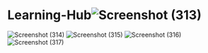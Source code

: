 # Learning-Hub![Screenshot (313)](https://user-images.githubusercontent.com/82117484/177181583-9161098f-e5bb-46bc-88ff-61f9550d34d3.png)
![Screenshot (314)](https://user-images.githubusercontent.com/82117484/177181699-98939513-fac6-445c-9b42-517fc415838d.png)
![Screenshot (315)](https://user-images.githubusercontent.com/82117484/177181725-77cdd60f-731f-4f57-8f96-088c16cdfc64.png)
![Screenshot (316)](https://user-images.githubusercontent.com/82117484/177181736-46435dcc-b741-4f5e-a9cf-6e7470389523.png)
![Screenshot (317)](https://user-images.githubusercontent.com/82117484/177181743-9839c20e-9bcf-4a24-a56a-8610b4231cbd.png)
